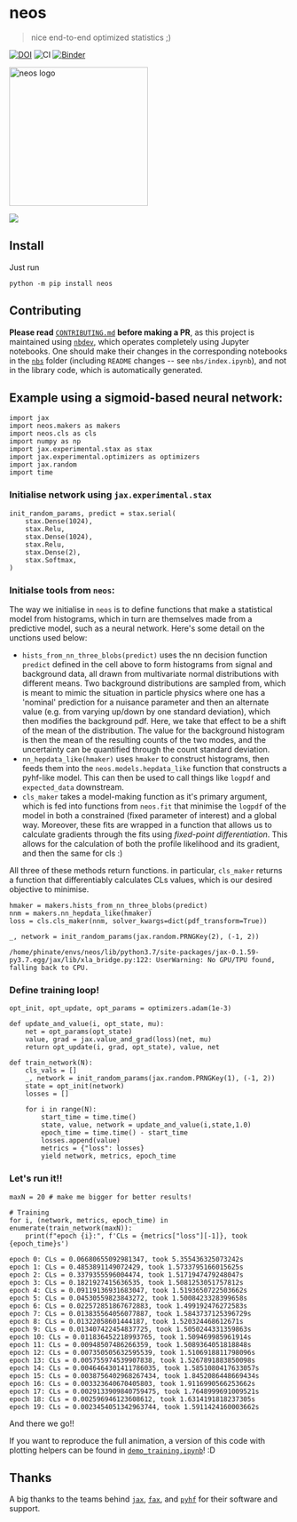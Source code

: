 # neos
> nice end-to-end optimized statistics ;)


[![DOI](https://zenodo.org/badge/235776682.svg)](https://zenodo.org/badge/latestdoi/235776682) ![CI](https://github.com/pyhf/neos/workflows/CI/badge.svg) [![Binder](https://mybinder.org/badge_logo.svg)](https://mybinder.org/v2/gh/phinate/neos/talk?filepath=nbs/talk.ipynb)

<img src="nbs/assets/neos_logo.png" alt="neos logo" width="250">

![](nbs/assets/pyhf_3.gif)

## Install

Just run

```
python -m pip install neos
```

## Contributing

**Please read** [`CONTRIBUTING.md`](https://github.com/pyhf/neos/blob/master/CONTRIBUTING.md) **before making a PR**, as this project is maintained using [`nbdev`](https://github.com/fastai/nbdev), which operates completely using Jupyter notebooks. One should make their changes in the corresponding notebooks in the [`nbs`](nbs) folder (including `README` changes -- see `nbs/index.ipynb`), and not in the library code, which is automatically generated.

## Example using a sigmoid-based neural network:

```
import jax
import neos.makers as makers
import neos.cls as cls
import numpy as np
import jax.experimental.stax as stax
import jax.experimental.optimizers as optimizers
import jax.random
import time
```

### Initialise network using `jax.experimental.stax`

```
init_random_params, predict = stax.serial(
    stax.Dense(1024),
    stax.Relu,
    stax.Dense(1024),
    stax.Relu,
    stax.Dense(2),
    stax.Softmax,
)
```

### Initialse tools from `neos`:

The way we initialise in `neos` is to define functions that make a statistical model from histograms, which in turn are themselves made from a predictive model, such as a neural network. Here's some detail on the unctions used below:

- `hists_from_nn_three_blobs(predict)` uses the nn decision function `predict` defined in the cell above to form histograms from signal and background data, all drawn from multivariate normal distributions with different means. Two background distributions are sampled from, which is meant to mimic the situation in particle physics where one has a 'nominal' prediction for a nuisance parameter and then an alternate value (e.g. from varying up/down by one standard deviation), which then modifies the background pdf. Here, we take that effect to be a shift of the mean of the distribution. The value for the background histogram is then the mean of the resulting counts of the two modes, and the uncertainty can be quantified through the count standard deviation.
- `nn_hepdata_like(hmaker)` uses `hmaker` to construct histograms, then feeds them into the `neos.models.hepdata_like` function that constructs a pyhf-like model. This can then be used to call things like `logpdf` and `expected_data` downstream.
- `cls_maker` takes a model-making function as it's primary argument, which is fed into functions from `neos.fit` that minimise the `logpdf` of the model in both a constrained (fixed parameter of interest) and a global way. Moreover, these fits are wrapped in a function that allows us to calculate gradients through the fits using *fixed-point differentiation*. This allows for the calculation of both the profile likelihood and its gradient, and then the same for cls :)

All three of these methods return functions. in particular, `cls_maker` returns a function that differentiably calculates CLs values, which is our desired objective to minimise.

```
hmaker = makers.hists_from_nn_three_blobs(predict)
nnm = makers.nn_hepdata_like(hmaker)
loss = cls.cls_maker(nnm, solver_kwargs=dict(pdf_transform=True))
```

```
_, network = init_random_params(jax.random.PRNGKey(2), (-1, 2))
```

    /home/phinate/envs/neos/lib/python3.7/site-packages/jax-0.1.59-py3.7.egg/jax/lib/xla_bridge.py:122: UserWarning: No GPU/TPU found, falling back to CPU.


### Define training loop!

```
opt_init, opt_update, opt_params = optimizers.adam(1e-3)

def update_and_value(i, opt_state, mu):
    net = opt_params(opt_state)
    value, grad = jax.value_and_grad(loss)(net, mu)
    return opt_update(i, grad, opt_state), value, net

def train_network(N):
    cls_vals = []
    _, network = init_random_params(jax.random.PRNGKey(1), (-1, 2))
    state = opt_init(network)
    losses = []
    
    for i in range(N):
        start_time = time.time()
        state, value, network = update_and_value(i,state,1.0)
        epoch_time = time.time() - start_time
        losses.append(value)
        metrics = {"loss": losses}
        yield network, metrics, epoch_time
```

### Let's run it!!

```
maxN = 20 # make me bigger for better results!

# Training
for i, (network, metrics, epoch_time) in enumerate(train_network(maxN)):
    print(f"epoch {i}:", f'CLs = {metrics["loss"][-1]}, took {epoch_time}s') 
```

    epoch 0: CLs = 0.06680655092981347, took 5.355436325073242s
    epoch 1: CLs = 0.4853891149072429, took 1.5733795166015625s
    epoch 2: CLs = 0.3379355596004474, took 1.5171947479248047s
    epoch 3: CLs = 0.1821927415636535, took 1.5081253051757812s
    epoch 4: CLs = 0.09119136931683047, took 1.5193650722503662s
    epoch 5: CLs = 0.04530559823843272, took 1.5008423328399658s
    epoch 6: CLs = 0.022572851867672883, took 1.499192476272583s
    epoch 7: CLs = 0.013835564056077887, took 1.5843737125396729s
    epoch 8: CLs = 0.01322058601444187, took 1.520324468612671s
    epoch 9: CLs = 0.013407422454837725, took 1.5050244331359863s
    epoch 10: CLs = 0.011836452218993765, took 1.509469985961914s
    epoch 11: CLs = 0.00948507486266359, took 1.5089364051818848s
    epoch 12: CLs = 0.007350505632595539, took 1.5106918811798096s
    epoch 13: CLs = 0.005755974539907838, took 1.5267891883850098s
    epoch 14: CLs = 0.0046464301411786035, took 1.5851080417633057s
    epoch 15: CLs = 0.0038756402968267434, took 1.8452086448669434s
    epoch 16: CLs = 0.003323640670405803, took 1.9116990566253662s
    epoch 17: CLs = 0.0029133909840759475, took 1.7648999691009521s
    epoch 18: CLs = 0.002596946123608612, took 1.6314191818237305s
    epoch 19: CLs = 0.0023454051342963744, took 1.5911424160003662s


And there we go!!

If you want to reproduce the full animation, a version of this code with plotting helpers can be found in [`demo_training.ipynb`](https://github.com/pyhf/neos/blob/master/demo_training.ipynb)! :D

## Thanks

A big thanks to the teams behind [`jax`](https://github.com/google/jax/), [`fax`](https://github.com/gehring/fax), and [`pyhf`](https://github.com/scikit-hep/pyhf) for their software and support.
